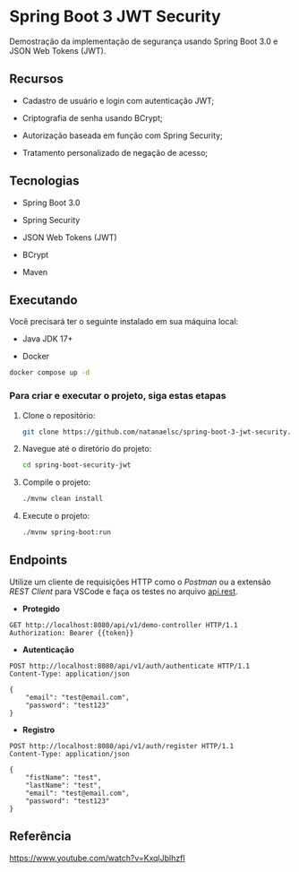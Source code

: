 # Spring Boot 3 JWT Security

Demostração da implementação de segurança usando Spring Boot 3.0 e JSON Web Tokens (JWT).

## Recursos

* Cadastro de usuário e login com autenticação JWT;

* Criptografia de senha usando BCrypt;

* Autorização baseada em função com Spring Security;

* Tratamento personalizado de negação de acesso;

## Tecnologias

* Spring Boot 3.0

* Spring Security

* JSON Web Tokens (JWT)

* BCrypt

* Maven

## Executando

Você precisará ter o seguinte instalado em sua máquina local:

* Java JDK 17+

* Docker

```sh
docker compose up -d
```

### Para criar e executar o projeto, siga estas etapas

1. Clone o repositório:

    ```sh
    git clone https://github.com/natanaelsc/spring-boot-3-jwt-security.git
    ```

2. Navegue até o diretório do projeto:

    ```sh
    cd spring-boot-security-jwt
    ```

3. Compile o projeto:

    ```sh
    ./mvnw clean install
    ```

4. Execute o projeto:

    ```sh
    ./mvnw spring-boot:run
    ```

## Endpoints

Utilize um cliente de requisições HTTP como o *Postman* ou a extensão *REST Client* para VSCode e faça os testes no arquivo [api.rest](/api.rest).

* **Protegido**

```http
GET http://localhost:8080/api/v1/demo-controller HTTP/1.1
Authorization: Bearer {{token}}
```

* **Autenticação**

```http
POST http://localhost:8080/api/v1/auth/authenticate HTTP/1.1
Content-Type: application/json

{
    "email": "test@email.com",
    "password": "test123"
}
```

* **Registro**

```http
POST http://localhost:8080/api/v1/auth/register HTTP/1.1
Content-Type: application/json

{
    "fistName": "test",
    "lastName": "test",
    "email": "test@email.com",
    "password": "test123"
}
```

## Referência

<https://www.youtube.com/watch?v=KxqlJblhzfI>
